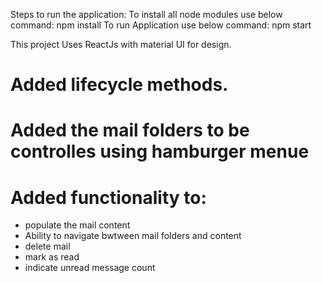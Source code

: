 Steps to run the application:
To install all node modules use below command:
     npm install 
To run Application use below command:
   npm start

This project Uses ReactJs with material UI for design.
# Added lifecycle methods.
# Added the mail folders to be controlles using hamburger menue
# Added functionality to:
  - populate the mail content
  - Ability to navigate bwtween mail folders and content
  - delete mail
  - mark as read
  - indicate unread message count
